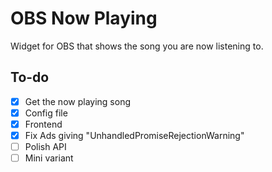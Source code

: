 # OBS Now Playing

Widget for OBS that shows the song you are now listening to.

## To-do

- [x] Get the now playing song
- [x] Config file
- [x] Frontend
- [x] Fix Ads giving "UnhandledPromiseRejectionWarning"
- [ ] Polish API
- [ ] Mini variant
